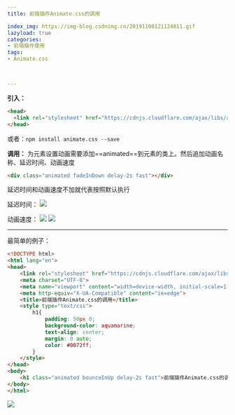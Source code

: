 ```yaml
---
title: 前端插件Animate.css的调用

index_img: https://img-blog.csdnimg.cn/20191108121124811.gif
lazyload: true
categories:
- 前端插件使用
tags:
- Animate.css



---
```












**引入：**

```html
<head>
  <link rel="stylesheet" href="https://cdnjs.cloudflare.com/ajax/libs/animate.css/3.7.2/animate.min.css">
</head>
```
或者：`npm install animate.css --save`

**调用：**
为元素设置动画需要添加==animated==到元素的类上。然后追加动画名称、延迟时间、动画速度
```html
<div class="animated fadeInDown delay-2s fast"></div>
```
延迟时间和动画速度不加就代表按照默认执行

延迟时间：
![](https://img-blog.csdnimg.cn/20191108115722416.png)

动画速度：
![](https://img-blog.csdnimg.cn/20191108115742695.png)
![](https://img-blog.csdnimg.cn/20191108121124811.gif)

----
最简单的例子：

```html
<!DOCTYPE html>
<html lang="en">
<head>
	<link rel="stylesheet" href="https://cdnjs.cloudflare.com/ajax/libs/animate.css/3.7.2/animate.min.css">
    <meta charset="UTF-8">
    <meta name="viewport" content="width=device-width, initial-scale=1.0">
    <meta http-equiv="X-UA-Compatible" content="ie=edge">
    <title>前端插件Animate.css的调用</title>
	<style type="text/css">
		h1{
			padding: 50px 0;
			background-color: aquamarine;
			text-align: center;
			margin: 0 auto;
			color: #0072ff;
		}
	</style>
</head>
<body>
	<h1 class="animated bounceInUp delay-2s fast">前端插件Animate.css的调用测试测</h1>
</body>
</html>
```

![](https://img-blog.csdnimg.cn/20191116131053390.gif)


